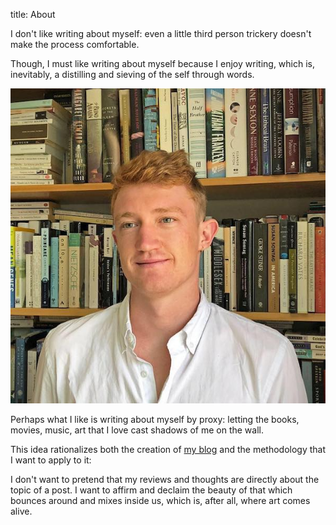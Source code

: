 title: About

I don't like writing about myself: even a little third person trickery doesn't make the process comfortable.

Though, I must like writing about myself because I enjoy writing, which is, inevitably, a distilling and sieving of the self through words.

![Picture of the young man as a young man](../../static/img/me.jpg#center)

Perhaps what I like is writing about myself by proxy: letting the books, movies, music, art that I love cast shadows of me on the wall.

This idea rationalizes both the creation of [my blog](/posts) and the methodology that I want to apply to it:

I don't want to pretend that my reviews and thoughts are directly about the topic of a post. I want to affirm and declaim the beauty of that which bounces around and mixes inside us, which is, after all, where art comes alive.
